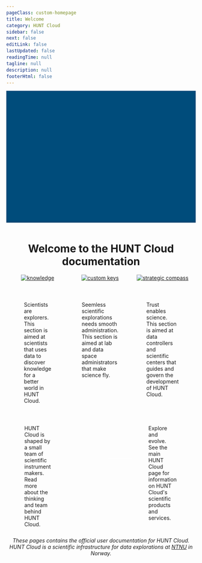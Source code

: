 ```yaml
---
pageClass: custom-homepage
title: Welcome
category: HUNT Cloud
sidebar: false
next: false
editLink: false
lastUpdated: false
readingTime: null
tagline: null
description: null
footerHtml: false
---
```


<script setup>

</script>


<div class="hc-container">
  <div class="hc-header">
    <div class="hc-header-img"></div>
  </div>
  <div class="hc-content">
    <div class="hc-title">
      <h1>Welcome to the HUNT Cloud documentation</h1>
    </div>
    <div class="hc-row">
      <div class="hc-column-4">
        <a href="/do-science/"><img alt="knowledge" height="150" src="/img/hunt-cloud_bottle-of-knowledge_200px.png" /></a>
        <VuetifyButton id="btn1" class="hc-btn" color="black--text" label="Do science" href="/do-science/" block />
        <p>
          Scientists are explorers. This section is aimed at scientists that uses data to discover knowledge for a better world in HUNT Cloud.
        </p>
      </div>
      <div class="hc-column-4">
        <a href="/administer-science/"><img alt="custom keys" height="150" src="/img/hunt-cloud_the-keymakers_200px_45dgr.jpg" /></a>
        <VuetifyButton id="btn2" class="hc-btn" color="black--text" label="Administer science" href="/administer-science/" block />
        <p>
          Seemless scientific explorations needs smooth administration. This section is aimed at lab and data space administrators that make science fly.
        </p>
      </div>
      <div class="hc-column-4">
        <a href="/govern-science/"><img alt="strategic compass" height="150" src="/img/hunt-cloud_strategic-compass_200px.png" /></a>
        <VuetifyButton id="btn3" class="hc-btn" color="black--text" label="Govern science" href="/govern-science/" block />
        <p>
          Trust enables science. This section is aimed at data controllers and scientific centers that guides and govern the development of HUNT Cloud.
        </p>
      </div>
    </div>
    <div class="hc-row">
      <div class="hc-column-4">
         <VuetifyButton id="btn3" class="hc-btn" color="black--text" label="About HUNT Cloud" href="/about/" block />
        <p>
          HUNT Cloud is shaped by a small team of scientific instrument makers. Read more about the thinking and team behind HUNT Cloud.
        </p>
      </div>
      <div class="hc-column-4">
        <div class="mascot"></div>
         <a href="/about/"><img alt="bot" height=1 width="100" src="/img/transparent10x10.png" /></a>       
      </div>
      <div class="hc-column-4">
        <VuetifyButton id="btn3" class="hc-btn" color="black--text" label="Scientific products" href="https://www.ntnu.edu/mh/huntcloud" block />
        <p>
          Explore and evolve. See the main HUNT Cloud page for information on HUNT Cloud's scientific products and services.
        </p>
      </div>
    </div>
  </div>
</div>

<center>
<i>These pages contains the official user documentation for HUNT Cloud. <br>HUNT Cloud is a scientific infrastructure for data explorations at <a href="https://www.ntnu.edu/">NTNU</a> in Norway.</i>
</center>

<style scoped>

.theme-default-content {
  max-width: none !important;
  padding: 0 !important;
}

.hc-header {
  width: 100vw;
  max-width: 100%;
  margin-bottom: 12px;
}

.hc-header-img {
  background-image: url("https://assets.hdc.ntnu.no/assets/static/banner_640.jpg");
  background-position: 50% 50%;
  //background-attachment: fixed;
  background-repeat: no-repeat;
  background-size: cover;
  background-color: #004c7b;
  width: 100vw;
  max-width: 100%;
  height: 200px;
  object-fit: fill;
  margin: 0 auto !important;
  box-shadow: inset 0px -3px 5px rgba(0, 0, 0, 0.1);
}

.hc-btn {
  display: flex;
  justify-content: center;
  align-items: center;
  margin-left: 20px;
  margin-right: 20px;
  margin-top: 16px;
  /* width: 90%; */
}

.hc-title {
  display: flex;
  justify-content: center;
  /* align-items: center; */
  text-align: center;
  max-width: 960px;
  margin: 0 auto !important;
  padding-left: 12px;
  padding-right: 12px;
}

.hc-content {
  display: grid;
  max-width: 960px;
  margin: 0 auto !important;
}

.hc-row {
  justify-content: center;
  align-items: start;
  vertical-align: top;
}

.hc-column-4 {
  justify-self: start;
  display: grid;
  float: left;
  width: 100%;
  min-height: 12px;
  padding-bottom: 12px;
  margin-left: 0px;
  margin-right: 0px;
  text-align: justify;
  text-align: left; /* left or justify */
  justify-content: center;
  align-items: center;
}

.hc-column-4 a {
  justify-self: center;
  padding-bottom: 24px;
}

.hc-column-4 p {
  justify-self: center;
  padding-left: 32px;
  padding-right: 32px;
}

.hc-column-4:has(div.mascot) {
  display: flex;
  margin-left: 0;
  margin-right: 0;
  min-height: 100px;
}

div .mascot {
  flex: 100%;
  min-height: 250px;
}

.hc-column-8 {
  justify-self: start;
  display: grid;
  float: left;
  /* width: 100%; */
  min-height: 12px;
  padding-bottom: 12px;
  margin-left: 0px;
  margin-right: 0px;
  text-align: left; /* left or justify */
}

.hc-column-8 p {
  justify-self: center;
  padding-left: 32px;
  padding-right: 32px;
}

.hc-column-8:has(p) {
  padding-left: 16px;
  padding-right: 16px;
}

@media (min-width: 720px) {
  .hc-header-img {
    background-image: url("https://assets.hdc.ntnu.no/assets/static/banner_960.jpg");
    height: 300px;
  }

  .hc-column-8 {
    width: 60%;
    margin-left: 0;
    margin-right: 0;
  }

  .hc-column-4 {
    width: 33%;
    margin-left: 0;
    margin-right: 0;
  }
}

@media (min-width: 960px) {
  .hc-header-img {
    background-image: url("https://assets.hdc.ntnu.no/assets/static/banner_1280.jpg");
    height: 350px;
  }
}

@media (min-width: 1280px) {
  .hc-header-img {
    background-image: url("https://assets.hdc.ntnu.no/assets/static/banner_1920.jpg");
    height: 450px;
  }
}

@media (min-width: 1920px) {
  .hc-header-img {
    background-image: url("https://assets.hdc.ntnu.no/assets/static/banner_1920.jpg");
    height: 700px;
  }
}


</style>
